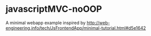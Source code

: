 # javascriptMVC-noOOP
A  minimal webapp example inspired by http://web-engineering.info/tech/JsFrontendApp/minimal-tutorial.html#d5e1642
